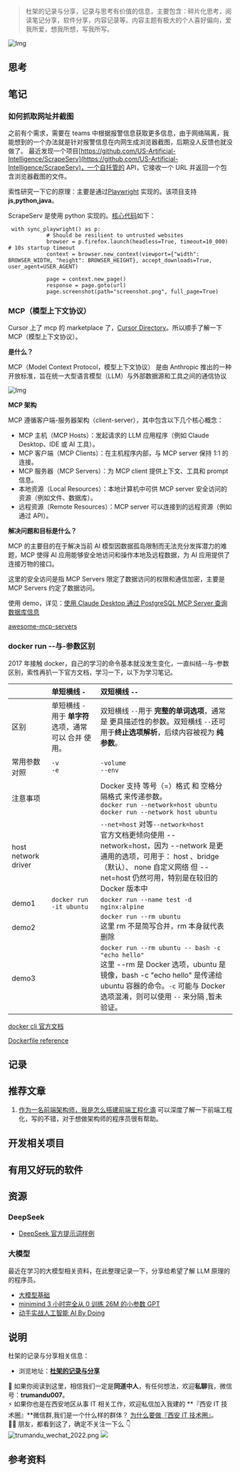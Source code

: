 > 杜架的记录与分享，记录与思考有价值的信息，主要包含：碎片化思考，阅读笔记分享，软件分享，内容记录等。内容主题有极大的个人喜好偏向，爱我所爱，想我所想，写我所写。

![Img]()

## 思考

## 笔记

### 如何抓取网址并截图

之前有个需求，需要在 teams 中根据报警信息获取更多信息，由于网络隔离，我能想到的一个办法就是针对报警信息在内网生成浏览器截图，后期没人反馈也就没做了。
最近发现一个项目[https://github.com/US-Artificial-Intelligence/ScrapeServ](https://github.com/US-Artificial-Intelligence/ScrapeServ)，一个自托管的 API，它接收一个 URL 并返回一个包含浏览器截图的文件。

索性研究一下它的原理：主要是通过[Playwright](https://playwright.dev/) 实现的。该项目支持**js,python,java**。

ScrapeServ 是使用 python 实现的。[核心代码](https://github.com/US-Artificial-Intelligence/ScrapeServ/blob/7d0f29dbf436df7191a29e9060372adf1b328fd0/scraper/worker.py#L148)如下：

```
 with sync_playwright() as p:
            # Should be resilient to untrusted websites
            browser = p.firefox.launch(headless=True, timeout=10_000)  # 10s startup timeout
            context = browser.new_context(viewport={"width": BROWSER_WIDTH, "height": BROWSER_HEIGHT}, accept_downloads=True, user_agent=USER_AGENT)

            page = context.new_page()
            response = page.goto(url)
            page.screenshot(path="screenshot.png", full_page=True)

```

### MCP（模型上下文协议）

Cursor 上了 mcp 的 marketplace 了，[Cursor Directory](https://cursor.directory/mcp)。所以顺手了解一下 MCP（模型上下文协议）。

**是什么？**

MCP（Model Context Protocol，模型上下文协议） 是由 Anthropic 推出的一种开放标准，旨在统一大型语言模型（LLM）与外部数据源和工具之间的通信协议

![Img](https://static.trumandu.top/yank-note-picgo-img-20250218102229.png)

**MCP 架构**

MCP 遵循客户端-服务器架构（client-server），其中包含以下几个核心概念：

-   MCP 主机（MCP Hosts）：发起请求的 LLM 应用程序（例如 Claude Desktop、IDE 或 AI 工具）。
-   MCP 客户端（MCP Clients）：在主机程序内部，与 MCP server 保持 1:1 的连接。
-   MCP 服务器（MCP Servers）：为 MCP client 提供上下文、工具和 prompt 信息。
-   本地资源（Local Resources）：本地计算机中可供 MCP server 安全访问的资源（例如文件、数据库）。
-   远程资源（Remote Resources）：MCP server 可以连接到的远程资源（例如通过 API）。

**解决问题和目标是什么？**

MCP 的主要目的在于解决当前 AI 模型因数据孤岛限制而无法充分发挥潜力的难题，MCP 使得 AI 应用能够安全地访问和操作本地及远程数据，为 AI 应用提供了连接万物的接口。

这里的安全访问是指 MCP Servers 限定了数据访问的权限和通信加密，主要是 MCP Servers 约定了数据访问。

使用 demo，详见：[使用 Claude Desktop 通过 PostgreSQL MCP Server 查询数据库信息](https://xie.infoq.cn/article/f16a8635c4b3da98228a1f4e3)

[awesome-mcp-servers](https://github.com/punkpeye/awesome-mcp-servers/blob/main/README-zh.md)

### docker run --与-参数区别

2017 年接触 docker，自己的学习的命令基本就没发生变化，一直纠结--与-参数区别，索性再扒一下官方文档，学习一下，以下为学习笔记。

|                     | 单短横线 `-`                                            | 双短横线 `--`                                                                                                                                                                                                 |
| :------------------ | :------------------------------------------------------ | :------------------------------------------------------------------------------------------------------------------------------------------------------------------------------------------------------------ |
| 区别                | 单短横线 `-` 用于 **单字符** 选项，通常可以 合并 使用。 | 双短横线 `--`用于 **完整的单词选项**，通常是 更具描述性的参数。双短横线 `--`还可用于**终止选项解析**，后续内容被视为 **纯参数**。                                                                             |
| 常用参数对照        | `-v`<br>`-e`                                            | `-volume`<br>`--env`                                                                                                                                                                                          |
| 注意事项            |                                                         | Docker 支持 等号（=）格式 和 空格分隔格式 来传递参数。<br>`docker run --network=host ubuntu `<br>`docker run --network host ubuntu`                                                                           |
| host network driver |                                                         | `--net=host` 对等`--network=host`<br>官方文档更倾向使用 --network=host，因为 --network 是更通用的选项，可用于： host 、bridge（默认）、 none 自定义网络 但 --net=host 仍然可用，特别是在较旧的 Docker 版本中  |
| demo1               | `docker run -it ubuntu`                                 | `docker run --name test -d nginx:alpine`                                                                                                                                                                      |
| demo2               |                                                         | `docker run --rm ubuntu`<br> 这里 rm 不是简写合并，rm 本身就代表删除                                                                                                                                          |
| demo3               |                                                         | `docker run --rm ubuntu -- bash -c "echo hello"`<br>这里 --rm 是 Docker 选项，ubuntu 是镜像，bash -c "echo hello" 是传递给 ubuntu 容器的命令。`-c` 可能与 Docker 选项混淆，则可以使用 `--` 来分隔 ,暂未验证。 |

[docker cli 官方文档](https://docs.docker.com/reference/cli/docker/)

[Dockerfile reference](https://docs.docker.com/reference/dockerfile/)

## 记录

## 推荐文章

1. [作为一名前端架构师，我是怎么搭建前端工程化滴](https://juejin.cn/post/7468247723190370340)
   可以深度了解一下前端工程化，写的不错，对于想做架构师的程序员很有帮助。

## 开发相关项目

## 有用又好玩的软件

## 资源

### DeepSeek

-   [DeepSeek 官方提示词样例](https://api-docs.deepseek.com/zh-cn/prompt-library/)

### 大模型

最近在学习的大模型相关资料，在此整理记录一下，分享给希望了解 LLM 原理的的程序员。

-   [大模型基础](https://github.com/ZJU-LLMs/Foundations-of-LLMs)
-   [minimind 3 小时完全从 0 训练 26M 的小参数 GPT](https://github.com/jingyaogong/minimind)
-   [动手实战人工智能 AI By Doing](https://aibydoing.com/)

## 说明

杜架的记录与分享相关信息：

-   浏览地址：[**杜架的记录与分享**](http://blog.trumandu.top/categories/杜架的记录与分享/)

🙌 如果你阅读到这里，相信我们一定是**同道中人**，有任何想法，欢迎**私聊**我，微信号：**trumandu007**。<br />⚡️ 如果你也是在西安地区从事 IT 相关工作，欢迎私信加入我建的 **『西安 IT 技术圈』**微信群,我们是一个什么样的群体？ [为什么要做『西安 IT 技术圈』](https://mp.weixin.qq.com/s?__biz=MzI4NTMwNTQ5Mg==&mid=2247483684&idx=1&sn=4c1f96c16463601a7e220a06649f4cd3)。<br />👬🏻 朋友，都看到这了，确定不关注一下么 👇<br />
![trumandu_wechat_2022.png](https://static.trumandu.top/trumandu_wechat_2022.png)
![](https://static.trumandu.top/view_good_share.gif)

## 参考资料
